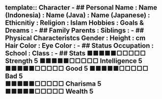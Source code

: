 #
template:: Character
	- ## Personal
	  Name                          : 
	  Name (Indonesia)              : 
	  Name (Java)                   : 
	  Name (Japanese)               : 
	  Ethicnitiy                    : 
	  Religion                      : Islam
	  Hobbies                       : 
	  Goals & Dreams                :
	- ## Family
	  Parents                       : 
	  Siblings                      :
	- ## Physical Characteristcs
	  Gender                        : 
	  Height                        : cm
	  Hair Color                    : 
	  Eye Color                     :
	- ## Status
	  Occupation                    : 
	  School                        : 
	  Class                         :
	- ## Stats
	  ■■■■■□□□□□ Strength 5    ■■■■■□□□□□ Intelligence 5  
	  ■■■■■□□□□□ Good     5    ■■■■■□□□□□ Bad          5  
	  ■■■■■□□□□□ Charisma 5    ■■■■■□□□□□ Wealth       5
-
